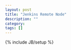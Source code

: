 ```yaml
---
layout: post
title: "Jenkins Remote Node"
description: ""
category: 
tags: []
---
```

{% include JB/setup %}
